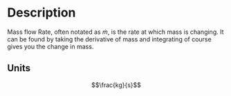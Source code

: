 # Description


Mass flow Rate, often notated as $\dot{m}$, is the rate at which mass is changing. It can be found by taking the derivative of mass and integrating of course gives you the change in mass.
## Units
$$\frac{kg}{s}$$